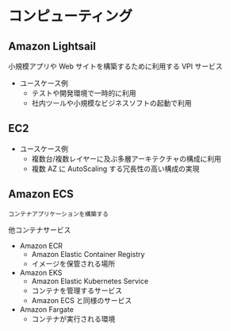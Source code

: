 # コンピューティング

## Amazon Lightsail

小規模アプリや Web サイトを構築するために利用する VPI サービス

-   ユースケース例
    -   テストや開発環境で一時的に利用
    -   社内ツールや小規模なビジネスソフトの起動で利用

## EC2

-   ユースケース例
    -   複数台/複数レイヤーに及ぶ多層アーキテクチャの構成に利用
    -   複数 AZ に AutoScaling する冗長性の高い構成の実現

## Amazon ECS

    コンテナアプリケーションを構築する

他コンテナサービス

-   Amazon ECR
    -   Amazon Elastic Container Registry
    -   イメージを保管される場所
-   Amazon EKS
    -   Amazon Elastic Kubernetes Service
    -   コンテナを管理するサービス
    -   Amazon ECS と同様のサービス
-   Amazon Fargate
    -   コンテナが実行される環境
